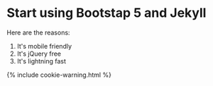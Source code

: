 # Start using Bootstap 5 and Jekyll

Here are the reasons:

1. It's mobile friendly
2. It's jQuery free
3. It's lightning fast

{% include cookie-warning.html %}
